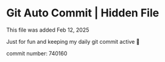 # Git Auto Commit | Hidden File

This file was added Feb 12, 2025

Just for fun and keeping my daily git commit active 🤪

commit number: 740160
